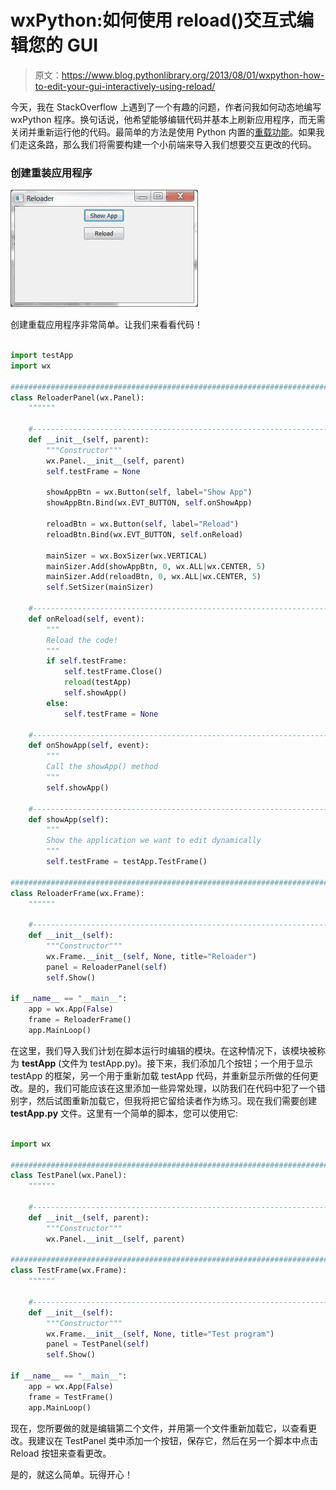 # wxPython:如何使用 reload()交互式编辑您的 GUI

> 原文：<https://www.blog.pythonlibrary.org/2013/08/01/wxpython-how-to-edit-your-gui-interactively-using-reload/>

今天，我在 StackOverflow 上遇到了一个有趣的问题，作者问我如何动态地编写 wxPython 程序。换句话说，他希望能够编辑代码并基本上刷新应用程序，而无需关闭并重新运行他的代码。最简单的方法是使用 Python 内置的[重载功能](http://docs.python.org/2/library/functions.html#reload)。如果我们走这条路，那么我们将需要构建一个小前端来导入我们想要交互更改的代码。

### 创建重装应用程序

[![wxreloader](img/847180c2809ca9ffe9a3e42e69a3f9a9.png)](https://www.blog.pythonlibrary.org/wp-content/uploads/2013/08/wxreloader.png)

创建重载应用程序非常简单。让我们来看看代码！

```py

import testApp
import wx

########################################################################
class ReloaderPanel(wx.Panel):
    """"""

    #----------------------------------------------------------------------
    def __init__(self, parent):
        """Constructor"""
        wx.Panel.__init__(self, parent)
        self.testFrame = None

        showAppBtn = wx.Button(self, label="Show App")
        showAppBtn.Bind(wx.EVT_BUTTON, self.onShowApp)

        reloadBtn = wx.Button(self, label="Reload")
        reloadBtn.Bind(wx.EVT_BUTTON, self.onReload)

        mainSizer = wx.BoxSizer(wx.VERTICAL)
        mainSizer.Add(showAppBtn, 0, wx.ALL|wx.CENTER, 5)
        mainSizer.Add(reloadBtn, 0, wx.ALL|wx.CENTER, 5)
        self.SetSizer(mainSizer)

    #----------------------------------------------------------------------
    def onReload(self, event):
        """
        Reload the code!
        """
        if self.testFrame:
            self.testFrame.Close()
            reload(testApp)
            self.showApp()
        else:
            self.testFrame = None

    #----------------------------------------------------------------------
    def onShowApp(self, event):
        """
        Call the showApp() method
        """
        self.showApp()

    #----------------------------------------------------------------------
    def showApp(self):
        """
        Show the application we want to edit dynamically
        """
        self.testFrame = testApp.TestFrame()

########################################################################
class ReloaderFrame(wx.Frame):
    """"""

    #----------------------------------------------------------------------
    def __init__(self):
        """Constructor"""
        wx.Frame.__init__(self, None, title="Reloader")
        panel = ReloaderPanel(self)
        self.Show()

if __name__ == "__main__":
    app = wx.App(False)
    frame = ReloaderFrame()
    app.MainLoop()

```

在这里，我们导入我们计划在脚本运行时编辑的模块。在这种情况下，该模块被称为 **testApp** (文件为 testApp.py)。接下来，我们添加几个按钮；一个用于显示 testApp 的框架，另一个用于重新加载 testApp 代码，并重新显示所做的任何更改。是的，我们可能应该在这里添加一些异常处理，以防我们在代码中犯了一个错别字，然后试图重新加载它，但我将把它留给读者作为练习。现在我们需要创建 **testApp.py** 文件。这里有一个简单的脚本，您可以使用它:

```py

import wx

########################################################################
class TestPanel(wx.Panel):
    """"""

    #----------------------------------------------------------------------
    def __init__(self, parent):
        """Constructor"""
        wx.Panel.__init__(self, parent)

########################################################################
class TestFrame(wx.Frame):
    """"""

    #----------------------------------------------------------------------
    def __init__(self):
        """Constructor"""
        wx.Frame.__init__(self, None, title="Test program")
        panel = TestPanel(self)
        self.Show()

if __name__ == "__main__":
    app = wx.App(False)
    frame = TestFrame()
    app.MainLoop()

```

现在，您所要做的就是编辑第二个文件，并用第一个文件重新加载它，以查看更改。我建议在 TestPanel 类中添加一个按钮，保存它，然后在另一个脚本中点击 Reload 按钮来查看更改。

是的，就这么简单。玩得开心！